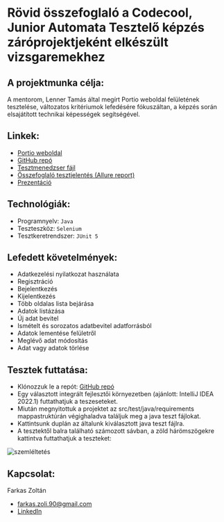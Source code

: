 # Rövid összefoglaló a Codecool, Junior Automata Tesztelő képzés záróprojektjeként elkészült vizsgaremekhez


## A projektmunka célja:

A mentorom, Lenner Tamás által megírt Portio weboldal felületének tesztelése, változatos kritériumok lefedésére fókuszáltan, a képzés során elsajátított technikai képességek segítségével.


## Linkek:

- [Portio weboldal](https://lennertamas.github.io/portio/)
- [GitHub repó](https://github.com/sltnwlf/final-exam-work-java-sltnwlf)
- [Tesztmenedzser fájl](https://docs.google.com/spreadsheets/d/1WtmtIIeiKt6JyAhC4ozFHMczu5a7kk5kagEljPkhrGE/edit#gid=643744181)
- [Összefoglaló tesztjelentés (Allure report)](https://sltnwlf.github.io/final-exam-work-java-sltnwlf/16/)
- [Prezentáció](https://docs.google.com/presentation/d/1SGrcq7jFfClecx5MQn39Oktrw2ZOrCcs8iyHmCL9esU/edit#slide=id.p)


## Technológiák:

- Programnyelv: ```Java```
- Teszteszköz: ```Selenium```
- Tesztkeretrendszer: ```JUnit 5```


## Lefedett követelmények:

- Adatkezelési nyilatkozat használata
- Regisztráció
- Bejelentkezés
- Kijelentkezés
- Több oldalas lista bejárása
- Adatok listázása
- Új adat bevitel
- Ismételt és sorozatos adatbevitel adatforrásból
- Adatok lementése felületről
- Meglévő adat módosítás
- Adat vagy adatok törlése


## Tesztek futtatása:

- Klónozzuk le a repót: [GitHub repó](https://github.com/sltnwlf/final-exam-work-java-sltnwlf)
- Egy választott integrált fejlesztői környezetben (ajánlott: IntelliJ IDEA 2022.1) futtathatjuk a teszeseteket.
- Miután megnyitottuk a projektet az src/test/java/requirements mappastruktúrán végighaladva találjuk meg a java teszt fájlokat.
- Kattintsunk duplán az általunk kiválasztott java teszt fájlra.
- A tesztektől balra található számozott sávban, a zöld hárömszögekre kattintva futtathatjuk a teszteket:

![szemléltetés](https://user-images.githubusercontent.com/70565508/177026286-14c756fd-93e0-4b29-8189-adcf529a3101.jpg)

## Kapcsolat:
 
Farkas Zoltán
- farkas.zoli.90@gmail.com
- [LinkedIn](https://www.linkedin.com/in/zolt%C3%A1n-farkas-862b57215/)
